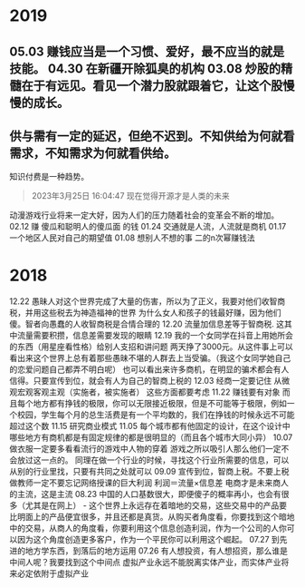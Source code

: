 # 2019
05.03 赚钱应当是一个习惯、爱好，最不应当的就是技能。
04.30 在新疆开除狐臭的机构
03.08 
炒股的精髓在于有远见。看见一个潜力股就跟着它，让这个股慢慢的成长。
-
供与需有一定的延迟，但绝不迟到。不知供给为何就看需求，不知需求为何就看供给。
-
知识付费是一种趋势。
> 2023年3月25日 16:04:47 现在觉得开源才是人类的未来

动漫游戏行业将来一定大好，因为人们的压力随着社会的变革会不断的增加。
02.12 赚 傻瓜和聪明人的傻瓜面 的钱
01.24 交通就是人流，人流就是商机
01.17 一个地区人民对自己的期望值
01.08 
	想别人不想的事
	二的n次幂赚钱法

# 2018
12.22 
	愚昧人对这个世界完成了大量的伤害，所以为了正义，我要对他们收智商税，并用这些税去为神造福神的世界
	为什么女人和孩子的钱最好赚，因为他们傻。智者向愚蠢的人收智商税是合情合理的
12.20 流量加信息差等于智商税. 这其中流量需要积攒，信息差需要发现的眼睛
12.19 
	我的一个女同学在抖音上用她所会的东西（用星座看性格）给别人支招和讲问题 两天挣了3000元。从这件事上可以看出来这个世界上总有着那些愚昧不堪的人群去上当受骗。（我这个女同学她自己的恋爱问题自己都弄不明白呢）
	也可以看出来许多商机，在明显的骗术都会有人信得。只要宣传到位，就会有人为自己的智商上税的
12.03 经商一定要记住 从微观宏观客观主观（实施者，被实施者） 这些方面都要考虑
11.22
	赚钱要有对象
	而且每个地方都有挣钱的极限，你可以无限接近极限，但是不可能等于极限，例如一个校园，学生每个月的总生活费是有一个平均数的，我们在挣钱的时候永远不可能超过这个数
11.15 研究商业模式
11.05 
	每个城市都有他固定的设计，在这个设计中哪些地方有商机都是有固定规律的都是很明显的（而且各个城市大同小异）
10.07
	做衣服一定要多看看流行的游戏中人物的穿着
	游戏之所以吸引人那么他们一定不会放过这一点的。
	同理在做一个行业的时候，寻找这个行业所需要的信息，可以从别的行业里找，只要有共同之处就可以
09.09 
	宣传到位，智商上税。不要上税
	做教师一定不要忘记网络授课的巨大利润
	利润＝流量×信息差
	电商才是未来商人的主流，这是主流
08.23 
	中国的人口基数很大，即便傻子的概率再小，也会有很多（尤其是在网上）
	-
	这个世界上永远存在着暗地的交易，这些交易中的产品要比明面上的产品便宜很多，并且还都是真货。从购买者角度看，你要找到这个暗地中的交易，从商人的角度看，你要利用这个信息创造利润，作为一个公司的人你可以因为这个角度创造更多客户，作为一个平民你可以利用这个崛起。
07.27 到先进的地方学东西，到落后的地方运用
07.26
	有人想投资，有人想招资，那么谁是中间人呢？我要找到这个中间点
	虚拟产业永远不能脱离实体产业，而实体产业将来必定依附于虚拟产业